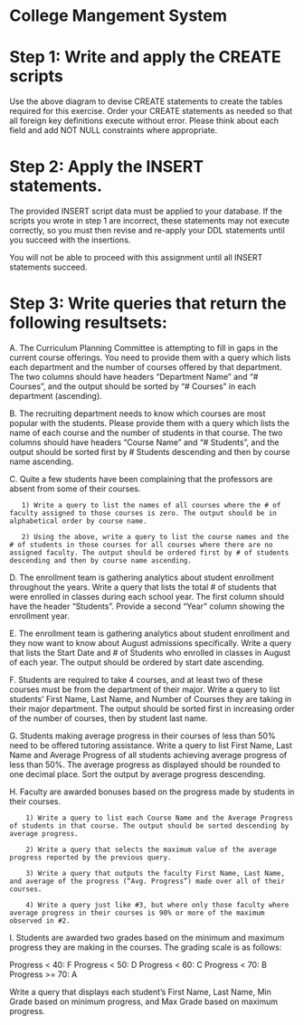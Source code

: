 # College Mangement System

# Step 1: Write and apply the CREATE scripts

Use the above diagram to devise CREATE statements to create the tables required for this exercise. Order your CREATE statements as needed so that all foreign key definitions execute without error. Please think about each field and add NOT NULL constraints where appropriate.

# Step 2: Apply the INSERT statements.

The provided INSERT script data must be applied to your database. If the scripts you wrote in step 1 are incorrect, these statements may not execute correctly, so you must then revise and re-apply your DDL statements until you succeed with the insertions.

You will not be able to proceed with this assignment until all INSERT statements succeed.

# Step 3: Write queries that return the following resultsets:

A. The Curriculum Planning Committee is attempting to fill in gaps in the current course offerings. You need to provide them with a query which lists each department and the number of courses offered by that department. The two columns should have headers “Department Name” and “# Courses”, and the output should be sorted by “# Courses” in each department (ascending).

B. The recruiting department needs to know which courses are most popular with the students. Please provide them with a query which lists the name of each course and the number of students in that course. The two columns should have headers “Course Name” and “# Students”, and the output should be sorted first by # Students descending and then by course name ascending.

C. Quite a few students have been complaining that the professors are absent from some of their courses.

       1) Write a query to list the names of all courses where the # of faculty assigned to those courses is zero. The output should be in alphabetical order by course name.

       2) Using the above, write a query to list the course names and the # of students in those courses for all courses where there are no assigned faculty. The output should be ordered first by # of students descending and then by course name ascending.


D. The enrollment team is gathering analytics about student enrollment throughout the years. Write a query that lists the total # of students that were enrolled in classes during each school year. The first column should have the header “Students”. Provide a second “Year” column showing the enrollment year.

E. The enrollment team is gathering analytics about student enrollment and they now want to know about August admissions specifically. Write a query that lists the Start Date and # of Students who enrolled in classes in August of each year. The output should be ordered by start date ascending.

F. Students are required to take 4 courses, and at least two of these courses must be from the department of their major. Write a query to list students’ First Name, Last Name, and Number of Courses they are taking in their major department. The output should be sorted first in increasing order of the number of courses, then by student last name.

G. Students making average progress in their courses of less than 50% need to be offered tutoring assistance. Write a query to list First Name, Last Name and Average Progress of all students achieving average progress of less than 50%. The average progress as displayed should be rounded to one decimal place. Sort the output by average progress descending.

H. Faculty are awarded bonuses based on the progress made by students in their courses.

        1) Write a query to list each Course Name and the Average Progress of students in that course. The output should be sorted descending by average progress.

        2) Write a query that selects the maximum value of the average progress reported by the previous query.

        3) Write a query that outputs the faculty First Name, Last Name, and average of the progress (“Avg. Progress”) made over all of their courses.
        
        4) Write a query just like #3, but where only those faculty where average progress in their courses is 90% or more of the maximum observed in #2.
 

I. Students are awarded two grades based on the minimum and maximum progress they are making in the courses. The grading scale is as follows:

Progress < 40: F
Progress < 50: D
Progress < 60: C
Progress < 70: B
Progress >= 70: A

Write a query that displays each student’s First Name, Last Name, Min Grade based on minimum progress, and Max Grade based on maximum progress.
